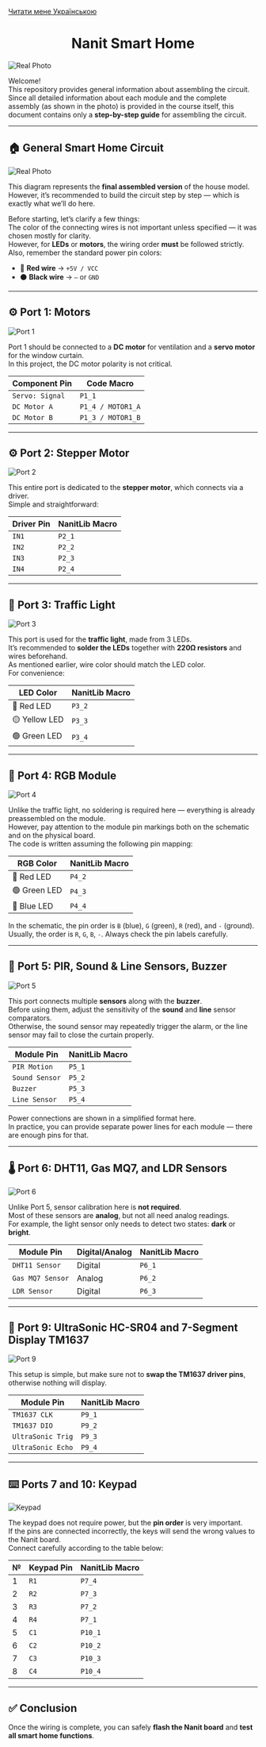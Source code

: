 [Читати мене Українською](README_uk.md)

<center>

# Nanit Smart Home

</center>

![Real Photo](/images/ud_v3.1.png)

Welcome!  
This repository provides general information about assembling the circuit.  
Since all detailed information about each module and the complete assembly (as shown in the photo) is provided in the course itself, this document contains only a **step-by-step guide** for assembling the circuit.

---

## 🏠 General Smart Home Circuit

![Real Photo](/images/UD_StandAlone_Full.png)

This diagram represents the **final assembled version** of the house model.  
However, it’s recommended to build the circuit step by step — which is exactly what we’ll do here.

Before starting, let’s clarify a few things:  
The color of the connecting wires is not important unless specified — it was chosen mostly for clarity.  
However, for **LEDs** or **motors**, the wiring order **must** be followed strictly.  
Also, remember the standard power pin colors:

- 🔴 **Red wire** → `+5V / VCC`  
- ⚫ **Black wire** → `—` or `GND`

---

## ⚙️ Port 1: Motors

![Port 1](/images/UD_StandAlone_Port1.png)

Port 1 should be connected to a **DC motor** for ventilation and a **servo motor** for the window curtain.  
In this project, the DC motor polarity is not critical.

| Component Pin | Code Macro |
| -------------- | ----------- |
| `Servo: Signal` | `P1_1` |
| `DC Motor A` | `P1_4 / MOTOR1_A` |
| `DC Motor B` | `P1_3 / MOTOR1_B` |

---

## ⚙️ Port 2: Stepper Motor

![Port 2](/images/UD_StandAlone_Port2.png)

This entire port is dedicated to the **stepper motor**, which connects via a driver.  
Simple and straightforward:

| Driver Pin | NanitLib Macro |
| ----------- | -------------- |
| `IN1` | `P2_1` |
| `IN2` | `P2_2` |
| `IN3` | `P2_3` |
| `IN4` | `P2_4` |

---

## 🚦 Port 3: Traffic Light

![Port 3](/images/UD_StandAlone_Port3.png)

This port is used for the **traffic light**, made from 3 LEDs.  
It’s recommended to **solder the LEDs** together with **220Ω resistors** and wires beforehand.  
As mentioned earlier, wire color should match the LED color.  
For convenience:

| LED Color | NanitLib Macro |
| ---------- | -------------- |
| 🔴 Red LED | `P3_2` |
| 🟡 Yellow LED | `P3_3` |
| 🟢 Green LED | `P3_4` |

---

## 🌈 Port 4: RGB Module

![Port 4](/images/UD_StandAlone_Port4.png)

Unlike the traffic light, no soldering is required here — everything is already preassembled on the module.  
However, pay attention to the module pin markings both on the schematic and on the physical board.  
The code is written assuming the following pin mapping:

| RGB Color | NanitLib Macro |
| ---------- | -------------- |
| 🔴 Red LED | `P4_2` |
| 🟢 Green LED | `P4_3` |
| 🔵 Blue LED | `P4_4` |

In the schematic, the pin order is `B` (blue), `G` (green), `R` (red), and `-` (ground).  
Usually, the order is `R`, `G`, `B`, `-`. Always check the pin labels carefully.

---

## 🎯 Port 5: PIR, Sound & Line Sensors, Buzzer

![Port 5](/images/UD_StandAlone_Port5.png)

This port connects multiple **sensors** along with the **buzzer**.  
Before using them, adjust the sensitivity of the **sound** and **line** sensor comparators.  
Otherwise, the sound sensor may repeatedly trigger the alarm, or the line sensor may fail to close the curtain properly.

| Module Pin | NanitLib Macro |
| ----------- | -------------- |
| `PIR Motion` | `P5_1` |
| `Sound Sensor` | `P5_2` |
| `Buzzer` | `P5_3` |
| `Line Sensor` | `P5_4` |

Power connections are shown in a simplified format here.  
In practice, you can provide separate power lines for each module — there are enough pins for that.

---

## 🌡️ Port 6: DHT11, Gas MQ7, and LDR Sensors

![Port 6](/images/UD_StandAlone_Port6.png)

Unlike Port 5, sensor calibration here is **not required**.  
Most of these sensors are **analog**, but not all need analog readings.  
For example, the light sensor only needs to detect two states: **dark** or **bright**.

| Module Pin | Digital/Analog | NanitLib Macro |
| ----------- | -------------- | -------------- |
| `DHT11 Sensor` | Digital | `P6_1` |
| `Gas MQ7 Sensor` | Analog | `P6_2` |
| `LDR Sensor` | Digital | `P6_3` |

---

## 📏 Port 9: UltraSonic HC-SR04 and 7-Segment Display TM1637

![Port 9](/images/UD_StandAlone_Port9.png)

This setup is simple, but make sure not to **swap the TM1637 driver pins**, otherwise nothing will display.

| Module Pin | NanitLib Macro |
| ----------- | -------------- |
| `TM1637 CLK` | `P9_1` |
| `TM1637 DIO` | `P9_2` |
| `UltraSonic Trig` | `P9_3` |
| `UltraSonic Echo` | `P9_4` |

---

## ⌨️ Ports 7 and 10: Keypad

![Keypad](/images/UD_StandAlone_Keypad.png)

The keypad does not require power, but the **pin order** is very important.  
If the pins are connected incorrectly, the keys will send the wrong values to the Nanit board.  
Connect carefully according to the table below:

| № | Keypad Pin | NanitLib Macro |
| - | ----------- | -------------- |
| 1 | `R1` | `P7_4` |
| 2 | `R2` | `P7_3` |
| 3 | `R3` | `P7_2` |
| 4 | `R4` | `P7_1` |
| 5 | `C1` | `P10_1` |
| 6 | `C2` | `P10_2` |
| 7 | `C3` | `P10_3` |
| 8 | `C4` | `P10_4` |

---

## ✅ Conclusion

Once the wiring is complete, you can safely **flash the Nanit board** and **test all smart home functions**.
